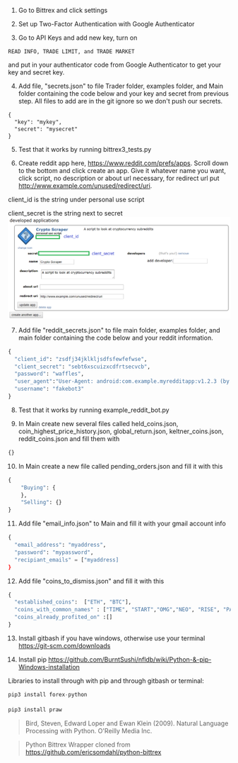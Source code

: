 1. Go to Bittrex and click settings

2. Set up Two-Factor Authentication with Google Authenticator

3. Go to API Keys and add new key, turn on 
```
READ INFO, TRADE LIMIT, and TRADE MARKET
```
and put in your authenticator code from Google Authenticator to get your key and secret key.

4. Add file, "secrets.json" to file Trader folder, examples folder, and Main folder containing the code below and your key and secret from previous step. All files to add are in the git ignore so we don't push our secrets.

```
{
  "key": "mykey",
  "secret": "mysecret"
}
```

5. Test that it works by running bittrex3_tests.py

6. Create reddit app here, https://www.reddit.com/prefs/apps. Scroll down to the bottom and click create an app. Give it whatever name you want, click script, no description or about url necessary, for redirect url put http://www.example.com/unused/redirect/uri.

client_id is the string under personal use script

client_secret is the string next to secret
![alt text](https://github.com/cedricholz/Python-Cryptocurrency-Scraper-Trader/blob/master/Trader/reddit_ids.png "Logo Title Text 1")

7. Add file "reddit_secrets.json" to file main folder, examples folder, and main folder containing the code below and your reddit information.

```python
{
  "client_id": "zsdfj34jklkljsdfsfewfefwse",
  "client_secret": "sebt6xscuizxcdfrtsecvcb",
  "password": "waffles",
  "user_agent":"User-Agent: android:com.example.myredditapp:v1.2.3 (by /u/kemitche)",
  "username": "fakebot3"
}
```

8. Test that it works by running example_reddit_bot.py

9. In Main create new several files called held_coins.json, coin_highest_price_history.json, global_return.json, keltner_coins.json, reddit_coins.json and fill them with 

```python
{}
```

10. In Main create a new file called pending_orders.json and fill it with this

```python
{
    "Buying": {
    },
    "Selling": {}
}
```


11. Add file "email_info.json" to Main and fill it with your gmail account info

```python
{
  "email_address": "myaddress",
  "password": "mypassword",
  "recipiant_emails" = ["myaddress]
}
```

12. Add file "coins_to_dismiss.json" and fill it with this

```python
{
  "established_coins":  ["ETH", "BTC"],
  "coins_with_common_names" : ["TIME", "START","OMG","NEO", "RISE", "PAY", "STRAT","FUN","TRUST", "SHIFT"],
  "coins_already_profited_on" :[]
}
```

13. Install gitbash if you have windows, otherwise use your terminal https://git-scm.com/downloads

14. Install pip https://github.com/BurntSushi/nfldb/wiki/Python-&-pip-Windows-installation 

Libraries to install through with pip and through gitbash or terminal:

```python
pip3 install forex-python

pip3 install praw
```



>Bird, Steven, Edward Loper and Ewan Klein (2009).
>Natural Language Processing with Python.  O'Reilly Media Inc.

>Python Bittrex Wrapper cloned from https://github.com/ericsomdahl/python-bittrex
